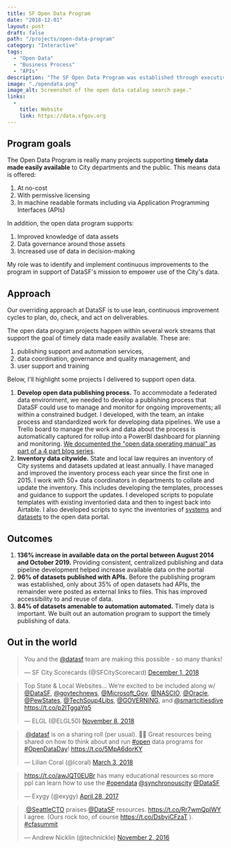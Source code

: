 ```yaml
---
title: SF Open Data Program
date: "2018-12-01"
layout: post
draft: false
path: "/projects/open-data-program"
category: "Interactive"
tags:
  - "Open Data"
  - "Business Process"
  - "APIs"
description: "The SF Open Data Program was established through executive order by then Mayor Gavin Newsom and codified into law by Mayor Edwin M. Lee. I worked with the City's Chief Data Officer to implement and mature the program."
image: "./opendata.png"
image_alt: Screenshot of the open data catalog search page."
links:
  -
    title: Website
    link: https://data.sfgov.org
---
```


## Program goals

The Open Data Program is really many projects supporting **timely data made easily available** to City departments and the public. This means data is offered:

1. At no-cost
2. With permissive licensing
3. In machine readable formats including via Application Programming Interfaces (APIs)

In addition, the open data program supports:

1. Improved knowledge of data assets
2. Data governance around those assets
2. Increased use of data in decision-making 

My role was to identify and implement continuous improvements to the program in support of DataSF's mission to empower use of the City's data.

## Approach

Our overriding approach at DataSF is to use lean, continuous improvement cycles to plan, do, check, and act on deliverables.

The open data program projects happen within several work streams that support the goal of timely data made easily available. These are:

1. publishing support and automation services, 
2. data coordination, governance and quality management, and
3. user support and training

Below, I'll highlight some projects I delivered to support open data.

1. **Develop open data publishing process.** To accommodate a federated data environment, we needed to develop a publishing process that DataSF could use to manage and monitor for ongoing improvements; all within a constrained budget. I developed, with the team, an intake process and standardized work for developing data pipelines. We use a Trello board to manage the work and data about the process is automatically captured for rollup into a PowerBI dashboard for planning and monitoring. [We documented the "open data operating manual" as part of a 4 part blog series](https://datasf.org/blog/part-1-datasfs-operating-manual-for-open-data/).
2. **Inventory data citywide.** State and local law requires an inventory of City systems and datasets updated at least annually. I have managed and improved the inventory process each year since the first one in 2015. I work with 50+ data coordinators in departments to collate and update the inventory. This includes developing the templates, processes and guidance to support the updates. I developed scripts to populate templates with existing inventoried data and then to ingest back into Airtable. I also developed scripts to sync the inventories of [systems](https://data.sfgov.org/City-Management-and-Ethics/Inventory-of-citywide-enterprise-systems-of-record/ebux-gcnq/data) and [datasets](https://data.sfgov.org/City-Management-and-Ethics/Dataset-inventory/y8fp-fbf5/data) to the open data portal.

## Outcomes

1. **136% increase in available data on the portal between August 2014 and October 2019.** Providing consistent, centralized publishing and data pipeline development helped increase available data on the portal 
2. **96% of datasets published with APIs.** Before the publishing program was established, only about 35% of open datasets had APIs, the remainder were posted as external links to files. This has improved accessibility to and reuse of data.
3. **84% of datasets amenable to automation automated.** Timely data is important. We built out an automation program to support the timely publishing of data.

## Out in the world

<blockquote class="twitter-tweet" data-lang="en"><p lang="en" dir="ltr">You and the <a href="https://twitter.com/DataSF?ref_src=twsrc%5Etfw">@datasf</a> team are making this possible - so many thanks!</p>&mdash; SF City Scorecards (@SFCityScorecard) <a href="https://twitter.com/SFCityScorecard/status/1068682709994680320?ref_src=twsrc%5Etfw">December 1, 2018</a></blockquote>
<script async src="https://platform.twitter.com/widgets.js" charset="utf-8"></script>

<blockquote class="twitter-tweet" data-lang="en"><p lang="en" dir="ltr">Top State &amp; Local Websites... We’re excited to be included along w/ <a href="https://twitter.com/DataSF?ref_src=twsrc%5Etfw">@DataSF</a>, <a href="https://twitter.com/govtechnews?ref_src=twsrc%5Etfw">@govtechnews</a>, <a href="https://twitter.com/Microsoft_Gov?ref_src=twsrc%5Etfw">@Microsoft_Gov</a>, <a href="https://twitter.com/NASCIO?ref_src=twsrc%5Etfw">@NASCIO</a>, <a href="https://twitter.com/Oracle?ref_src=twsrc%5Etfw">@Oracle</a>, <a href="https://twitter.com/PewStates?ref_src=twsrc%5Etfw">@PewStates</a>, <a href="https://twitter.com/TechSoup4Libs?ref_src=twsrc%5Etfw">@TechSoup4Libs</a>, <a href="https://twitter.com/GOVERNING?ref_src=twsrc%5Etfw">@GOVERNING</a>, and <a href="https://twitter.com/smartcitiesdive?ref_src=twsrc%5Etfw">@smartcitiesdive</a> <a href="https://t.co/p2ITggaYq5">https://t.co/p2ITggaYq5</a></p>&mdash; ELGL (@ELGL50) <a href="https://twitter.com/ELGL50/status/1060614538834464768?ref_src=twsrc%5Etfw">November 8, 2018</a></blockquote>
<script async src="https://platform.twitter.com/widgets.js" charset="utf-8"></script>

<blockquote class="twitter-tweet" data-lang="en"><p lang="en" dir="ltr">.<a href="https://twitter.com/DataSF?ref_src=twsrc%5Etfw">@datasf</a> is on a sharing roll (per usual). 🙌🏼 Great resources being shared on how to think about and run <a href="https://twitter.com/hashtag/open?src=hash&amp;ref_src=twsrc%5Etfw">#open</a> data programs for <a href="https://twitter.com/hashtag/OpenDataDay?src=hash&amp;ref_src=twsrc%5Etfw">#OpenDataDay</a>! <a href="https://t.co/5MpA6dorKY">https://t.co/5MpA6dorKY</a></p>&mdash; Lilian Coral (@lcoral) <a href="https://twitter.com/lcoral/status/969963345418731520?ref_src=twsrc%5Etfw">March 3, 2018</a></blockquote>
<script async src="https://platform.twitter.com/widgets.js" charset="utf-8"></script>

<blockquote class="twitter-tweet" data-lang="en"><p lang="en" dir="ltr"><a href="https://t.co/awJQT0EUBr">https://t.co/awJQT0EUBr</a> has many educational resources so more ppl can learn how to use the <a href="https://twitter.com/hashtag/opendata?src=hash&amp;ref_src=twsrc%5Etfw">#opendata</a> <a href="https://twitter.com/synchronouscity?ref_src=twsrc%5Etfw">@synchronouscity</a> <a href="https://twitter.com/DataSF?ref_src=twsrc%5Etfw">@DataSF</a></p>&mdash; Exygy (@exygy) <a href="https://twitter.com/exygy/status/857784580392206338?ref_src=twsrc%5Etfw">April 28, 2017</a></blockquote>
<script async src="https://platform.twitter.com/widgets.js" charset="utf-8"></script>

<blockquote class="twitter-tweet" data-lang="en"><p lang="en" dir="ltr">.<a href="https://twitter.com/SeattleCTO?ref_src=twsrc%5Etfw">@SeattleCTO</a> praises <a href="https://twitter.com/DataSF?ref_src=twsrc%5Etfw">@DataSF</a> resources. <a href="https://t.co/Rr7wmQpIWY">https://t.co/Rr7wmQpIWY</a> I agree. (Ours rock too, of course <a href="https://t.co/DsbyiCFzaT">https://t.co/DsbyiCFzaT</a> ). <a href="https://twitter.com/hashtag/cfasummit?src=hash&amp;ref_src=twsrc%5Etfw">#cfasummit</a></p>&mdash; Andrew Nicklin (@technickle) <a href="https://twitter.com/technickle/status/793928248816087045?ref_src=twsrc%5Etfw">November 2, 2016</a></blockquote>
<script async src="https://platform.twitter.com/widgets.js" charset="utf-8"></script>
